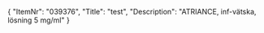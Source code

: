 {
  "ItemNr": "039376",
  "Title": "test",
  "Description": "ATRIANCE, inf-vätska, lösning 5 mg/ml"
}